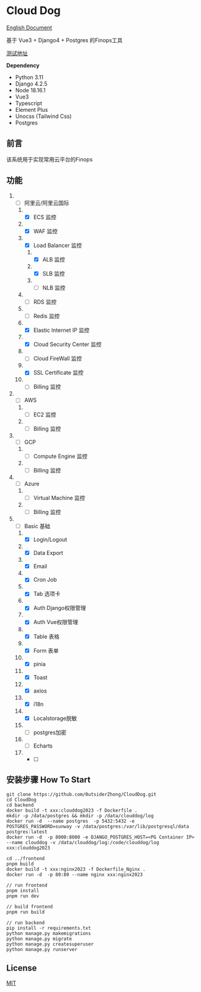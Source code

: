 # Cloud Dog

[English Document](https://github.com/0utsiderZhong/CloudDog/blob/main/README_EN.md)

基于 Vue3 + Django4 + Postgres 的Finops工具

[测试地址](https://www.runsunway.com)

**Dependency**

- Python 3.11
- Django 4.2.5
- Node 18.16.1
- Vue3
- Typescript
- Element Plus
- Unocss (Tailwind Css)
- Postgres

## 前言

该系统用于实现常用云平台的Finops

## 功能

1.
    - [ ] 阿里云/阿里云国际

    1.
        - [x] ECS 监控
    2.
        - [x] WAF 监控
    3.
        - [x] Load Balancer 监控

        1.
            - [x] ALB 监控
        2.
            - [x] SLB 监控
        3.
            - [ ] NLB 监控
    4.
        - [ ] RDS 监控
    5.
        - [ ] Redis 监控
    6.
        - [x] Elastic Internet IP 监控
    7.
        - [x] Cloud Security Center 监控
    8.
        - [ ] Cloud FireWall 监控
    9.
        - [x] SSL Certificate 监控
    10.
        - [ ] Billing 监控
2.
    - [ ] AWS

    1.
        - [ ] EC2 监控
    2.
        - [ ] Billing 监控
3.
    - [ ] GCP

    1.
        - [ ] Compute Engine 监控
    2.
        - [ ] Billing 监控
4.
    - [ ] Azure

    1.
        - [ ] Virtual Machine 监控
    2.
        - [ ] Billing 监控
5.
    - [ ] Basic 基础

    1.
        - [x] Login/Logout
    2.
        - [x] Data Export
    3.
        - [x] Email
    4.
        - [x] Cron Job
    5.
        - [x] Tab 选项卡
    6.
        - [x] Auth Django权限管理
    7.
        - [x] Auth Vue权限管理
    8.
        - [x] Table 表格
    9.
        - [x] Form 表单
    10.
        - [x] pinia
    11.
        - [x] Toast
    12.
        - [x] axios
    13.
        - [x] i18n
    14.
        - [x] Localstorage脱敏
    15.
        - [ ] postgres加密
    16.
        - [ ] Echarts
    17.
        - [ ] 

## 安装步骤 How To Start

```
git clone https://github.com/0utsiderZhong/CloudDog.git      
cd CloudDog   
cd backend
docker build -t xxx:clouddog2023 -f Dockerfile .
mkdir -p /data/postgres && mkdir -p /data/clouddog/log
docker run -d  --name postgres  -p 5432:5432 -e POSTGRES_PASSWORD=sunway -v /data/postgres:/var/lib/postgresql/data  postgres:latest
docker run -d  -p 8000:8000 -e DJANGO_POSTGRES_HOST=<PG Container IP> --name clouddog -v /data/clouddog/log:/code/clouddog/log xxx:clouddog2023

cd ../frontend 
pnpm build
docker build -t xxx:nginx2023 -f Dockerfile_Nginx .
docker run -d  -p 80:80 --name nginx xxx:nginx2023       

// run frontend
pnpm install
pnpm run dev

// build frontend
pnpm run build

// run backend
pip install -r requirements.txt
python manage.py makemigrations
python manage.py migrate
python manage.py createsuperuser
python manage.py runserver
```

## License

[MIT](https://github.com/0utsiderZhong/CloudDog/blob/main/LICENSE)